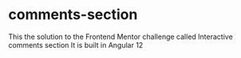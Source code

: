 # comments-section
This the solution to the Frontend Mentor challenge called Interactive comments section
It is built in Angular 12
